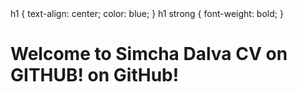 <html>
<head>
  <meta http-equiv="Content-Type" content="text/html; charset=UTF-8" />
<body>
          h1 {
              text-align: center;
              color: blue;
          }
          h1 strong {
              font-weight: bold;
          }
</head>
    
   <body>
      <h1>Welcome to <strong>Simcha Dalva CV on GITHUB!</strong> on GitHub!</h1>
  </body>
</html>
